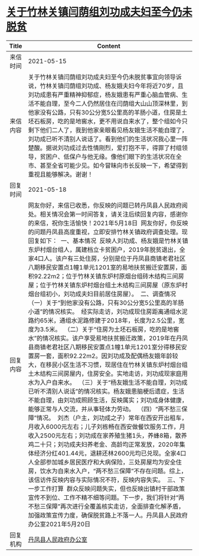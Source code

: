 # <a href="http://www.shangluo.gov.cn/zmhd/ldxxxx.jsp?urltype=leadermail.LeaderMailContentUrl&wbtreeid=1112&leadermailid=7250">关于竹林关镇闫荫组刘功成夫妇至今仍未脱贫</a>
|Title|Content|
|:---:|---|
|来信时间|2021-05-15|
|来信内容|关于竹林关镇闫荫组刘功成夫妇至今仍未脱贫事宜向领导诉说，竹林关镇闫荫组刘功成、杨友娥夫妇今年将近70岁，且刘功成患有严重精神抑郁症，杨友娥患有严重心脑血管病、生活不能自理，至今二人仍然居住在闫荫组大山山顶深林里，到他家没有公路，只有30公分宽5公里高的羊肠小道，住房是土坯石板房，吃的是地窖水，更不用说自来水了，整个组如今只剩下他们二人了，我到他家亲眼看见杨友娥生活不能自理了，刘功成已听不清别人说话了。看到他们的生活状况我心里一阵楚酸。据说刘功成过去性情刚烈，爱打抱不平，得罪了村组领导，贫困户、低保户与他无缘。像他们眼下的生活状况在全市、甚至全省可能少见。如今冒昧向市长反映一下，希望得到重视且能够解决。谢谢！|
|回复时间|2021-05-18|
|回复内容|网友你好，来信已收悉，你反映的问题已转丹凤县人民政府阅处。相关情况会第一时间答复，请关注后续回复内容，感谢你的来信，祝你生活愉快！2021年5月18日  网友你好，你反映的问题丹凤县高度重视，立即安排竹林关镇政府调查处理。现回复如下：  一、基本情况  反映人刘功成、杨友娥是竹林关镇东炉村烟台组人，属建档立卡贫困户，2019年脱贫退出，全家4口人。该户有三处住房，分别是位于丹凤县商镇老君社区八期移民安置点1幢1单元1201室的易地扶贫搬迁安置房，面积92.22m2；位于竹林关镇东炉村原烟台组砖木结构三间房屋；位于竹林关镇东炉村烟台组土木结构三间房屋（原东炉村烟台组初小，刘功成夫妇目前居住房屋）。  二、调查情况  （一）关于“到他家没有公路，只有30公分宽5公里高的羊肠小道”的情况核实。  经实际走访，刘功成现住房距离通组水泥路约65米，通组水泥路修建于2018年，长度为2.5公里，宽度为3.5米。  （二）关于“住房为土坯石板房，吃的是地窖水”的情况核实。该户享受易地扶贫搬迁政策，2019年在丹凤县商镇老君社区八期移民安置点1幢1单元1201室分得移民安置房一套，面积92.22m2。因刘功成及配偶杨友娥年龄较大，在移民小区生活不习惯，现居住在竹林关镇东炉村烟台组土木结构三间房屋内，住房安全。实地走访，刘功成现家庭用水为入户自来水。  （三）关于“杨友娥生活不能自理，刘功成已听不清别人说话”的情况核实。杨友娥患脑梗后遗症，生活不能自理，由刘功成照顾生活，反映属实；刘功成身体健康，能够正常与人交流，并从事轻体力劳动。  （四）“两不愁三保障”情况。  刘杰（户主，刘功成之子）常年在西安开出租车，月收入6000元左右；儿子刘栋畅在西安做餐饮服务工作，月收入2500元左右；刘功成在家养殖生猪1头，养蜂8箱，散养鸡二十只；刘功成夫妇养老金、高龄均正常发放，2020年集体经济分红401.44元，退耕还林2600元均已兑现。全家4口人全部参加城乡居民医疗和大病保险，三处房屋均为安全住房，饮水为自来水入户，“两不愁三保障”不存在问题。综上，该信访件反映内容与实际情况不符，反映内容失实。  三、下一步工作打算  群众反映问题失实，但也反映出镇村干部政策宣传不到位、工作不精不细等问题。下一步，我们将针对“两不愁三保障”再次进行全覆盖核实走访，全面排查化解矛盾，加强政策宣传力度，确保脱贫路上不落一人。丹凤县人民政府办公室2021年5月20日|
|回复机构|<a href="../../categories/agencies/丹凤县人民政府办公室.md">丹凤县人民政府办公室</a>|